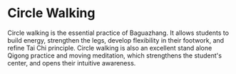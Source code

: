 # Circle Walking

Circle walking is the essential practice of Baguazhang.  It allows students to build energy, strengthen the legs, develop flexibility in their footwork, and refine Tai Chi principle.  Circle walking is also an excellent stand alone Qigong practice and moving meditation, which strengthens the student's center, and opens their intuitive awareness.

